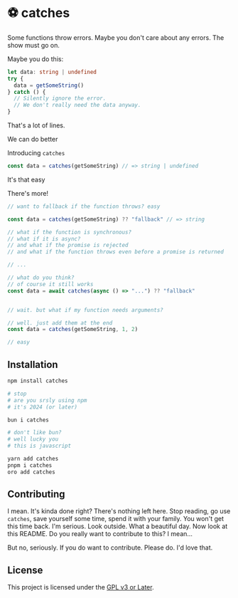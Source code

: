 # ⚽ catches

Some functions throw errors. Maybe you don't care about any errors. The show must go on.

Maybe you do this:

```typescript
let data: string | undefined
try {
  data = getSomeString()
} catch () {
  // Silently ignore the error.
  // We don't really need the data anyway.
}

```

That's a lot of lines.

We can do better

Introducing `catches`

```typescript
const data = catches(getSomeString) // => string | undefined
```

It's that easy

There's more!

```typescript
// want to fallback if the function throws? easy

const data = catches(getSomeString) ?? "fallback" // => string

// what if the function is synchronous?
// what if it is async?
// and what if the promise is rejected
// and what if the function throws even before a promise is returned

// ...

// what do you think?
// of course it still works
const data = await catches(async () => "...") ?? "fallback"


// wait. but what if my function needs arguments?

// well. just add them at the end
const data = catches(getSomeString, 1, 2)

// easy
```


## Installation

```bash
npm install catches

# stop
# are you srsly using npm
# it's 2024 (or later)

bun i catches

# don't like bun?
# well lucky you
# this is javascript

yarn add catches
pnpm i catches
oro add catches
```


## Contributing

I mean. It's kinda done right? There's nothing left here. Stop reading, go use `catches`, save yourself some time, spend it with your family. You won't get this time back. I'm serious. Look outside. What a beautiful day. Now look at this README. Do you really want to contribute to this? I mean...

But no, seriously. If you do want to contribute. Please do. I'd love that.

## License

This project is licensed under the [GPL v3 or Later](LICENSE).
```
